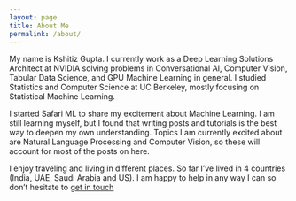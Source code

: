 ```yaml
---
layout: page
title: About Me
permalink: /about/
---
```


My name is Kshitiz Gupta. I currently work as a Deep Learning Solutions Architect at NVIDIA solving problems in Conversational AI, Computer Vision, Tabular Data Science, and GPU Machine Learning in general. I studied Statistics and Computer Science at UC Berkeley, mostly focusing on Statistical Machine Learning.

I started Safari ML to share my excitement about Machine Learning. I am still learning myself, but I found that writing posts and tutorials is the best way to deepen my own understanding. Topics I am currently excited about are Natural Language Processing and Computer Vision, so these will account for most of the posts on here.

I enjoy traveling and living in different places. So far I’ve lived in 4 countries (India, UAE, Saudi Arabia and US). I am happy to help in any way I can so don’t hesitate to [get in touch](mailto:kshtzgupta1997@gmail.com)

